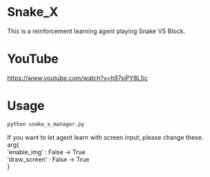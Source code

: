 # Snake_X

This is a reinforcement learning agent playing Snake VS Block.

# YouTube

https://www.youtube.com/watch?v=h97sjPY8L5c

# Usage

```bash
python snake_x_manager.py
```

If you want to let agent learn with screen input, please change these.  
arg{  
  'enable_img' : False -> True  
  'draw_screen' : False -> True  
  }  
